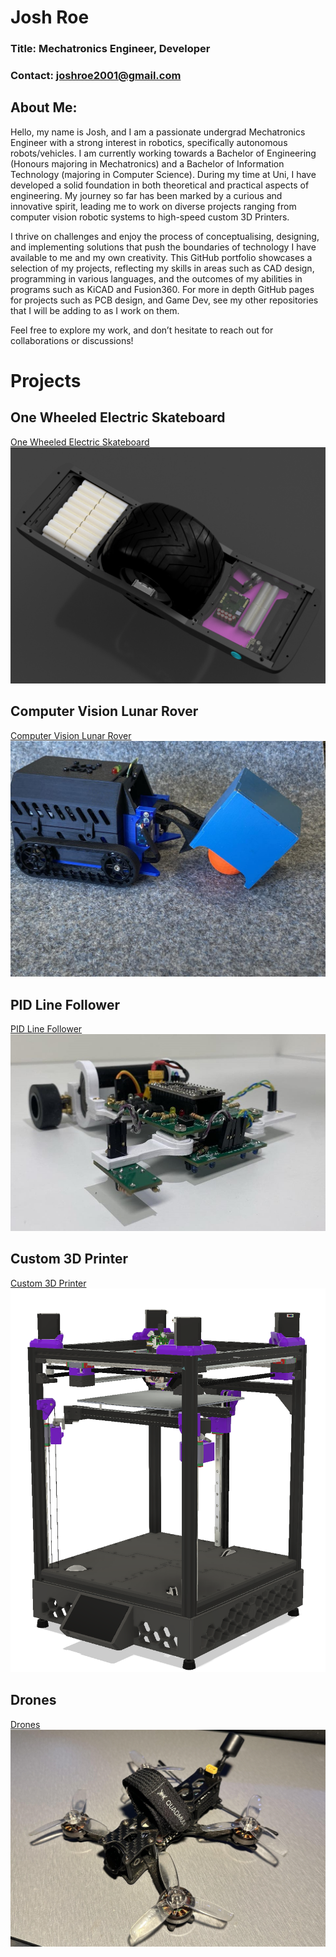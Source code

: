 # Josh Roe

### Title: Mechatronics Engineer, Developer
### Contact: joshroe2001@gmail.com

## About Me:
Hello, my name is Josh, and I am a passionate undergrad Mechatronics Engineer with a strong interest in robotics, specifically autonomous robots/vehicles. I am currently working towards a Bachelor of Engineering (Honours majoring in Mechatronics) and a Bachelor of Information Technology (majoring in Computer Science). During my time at Uni, I have developed a solid foundation in both theoretical and practical aspects of engineering. My journey so far has been marked by a curious and innovative spirit, leading me to work on diverse projects ranging from computer vision robotic systems to high-speed custom 3D Printers.

I thrive on challenges and enjoy the process of conceptualising, designing, and implementing solutions that push the boundaries of technology I have available to me and my own creativity. This GitHub portfolio showcases a selection of my projects, reflecting my skills in areas such as CAD design, programming in various languages, and the outcomes of my abilities in programs such as KiCAD and Fusion360. For more in depth GitHub pages for projects such as PCB design, and Game Dev, see my other repositories that I will be adding to as I work on them.

Feel free to explore my work, and don’t hesitate to reach out for collaborations or discussions!

# Projects

## One Wheeled Electric Skateboard

[One Wheeled Electric Skateboard](Self_Balancing_Electric_Skateboard/)
![One Wheeled Electric Skateboard](Self_Balancing_Electric_Skateboard/V2XR3.png)

## Computer Vision Lunar Rover

[Computer Vision Lunar Rover](Computer_Vision_Lunar_Rover/)
![Computer Vision Lunar Rover](Images/LunarRobot.jpg)

## PID Line Follower

[PID Line Follower](Line_Following_Robot/)
![PID Line Follower](Images/LineFollower.jpg)

## Custom 3D Printer

[Custom 3D Printer](Custom_3D_Printer/)
![Custom 3D Printer](Images/Printer.png)

## Drones

[Drones](Drones/)
![Drones](Images/Drone.jpg)


